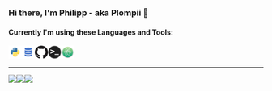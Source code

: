 ### Hi there, I'm Philipp - aka Plompii 👋

#### Currently I'm using these Languages and Tools:

<img align="left" height="26" width="26" src="https://raw.githubusercontent.com/github/explore/80688e429a7d4ef2fca1e82350fe8e3517d3494d/topics/python/python.png" />
<img align="left" height="26" width="26" src="https://raw.githubusercontent.com/github/explore/80688e429a7d4ef2fca1e82350fe8e3517d3494d/topics/sql/sql.png" />
<img align="bottom" height="26" width="26" src="https://raw.githubusercontent.com/github/explore/80688e429a7d4ef2fca1e82350fe8e3517d3494d/topics/atom/atom.png" />
<img align="left" height="26" width="26" src="https://raw.githubusercontent.com/github/explore/78df643247d429f6cc873026c0622819ad797942/topics/github/github.png" />
<img align="left" height="26" width="26" src="https://raw.githubusercontent.com/github/explore/80688e429a7d4ef2fca1e82350fe8e3517d3494d/topics/terminal/terminal.png" />

<br />

---

<img align="left" src="https://img.shields.io/badge/windows-%2010%20Pro-%23919191.svg?&style=for-the-badge"/><img aling="left" src="https://img.shields.io/badge/amd-Radeon%20RX%20590-%23ED1C24.svg?&style=for-the-badge"/>  <img align="left" src="https://img.shields.io/badge/intel-core%20i7%204770K-%230071C5.svg?&style=for-the-badge"/>
